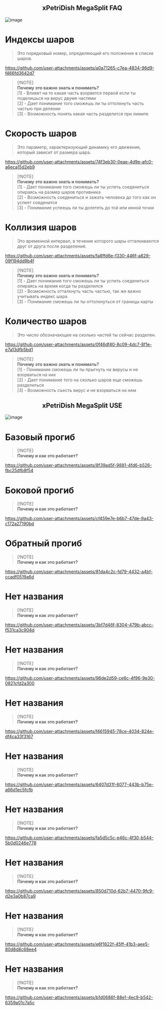 <p align="center">
 <h2 align="center">xPetriDish MegaSplit FAQ</h2>
</p>

![image](https://github.com/user-attachments/assets/befd0516-c086-487f-a8df-fe72cdff3f75)

# Индексы шаров
> Это порядковый номер, определяющий его положение в списке шаров.

https://github.com/user-attachments/assets/a0a71265-c7ea-4834-96d9-f466fd3642d7

> [!NOTE]\
> **Почему это важно знать и понимать?** \
> [1] - Влияет на то какая часть взорвется первой если ты поделишься на вирус двумя частями \
> [2] - Дает понимание того сможешь ли ты оттолкнуть часть частью при делении \
> [3] - Возможность понять какая часть разделится при лимите

# Скорость шаров
> Это параметр, характеризующий динамику его движения, который зависит от размера шара.

https://github.com/user-attachments/assets/74f3eb30-0eae-4d9e-afc0-a6eca15d2eb9

> [!NOTE]\
> **Почему это важно знать и понимать?** \
> [1] - Дает понимание того сможешь ли ты успеть соедениться опираясь на размер шаров противника \
> [2] - Возможность соедениться и зажать человека до того как он успеет соеденится \
> [3] - Понимание успеешь ли ты долететь до той или инной точки

# Коллизия шаров
> Это временной интервал, в течение которого шары отталкиваются друг от друга после разделения.

https://github.com/user-attachments/assets/fa8ffd6e-f330-446f-a829-09f194dd9b4f

> [!NOTE]\
> **Почему это важно знать и понимать?** \
> [1] - Дает понимание того сможешь ли ты успеть соедениться опираясь на время когда ты разделился \
> [2] - Возможность отталкнуть часть частью, так же важно учитывать индекс шара \
> [3] - Понимание сможешь ли ты оттолкнуться от границы карты


# Количество шаров
> Это число обозначающее на сколько частей ты сейчас разделен.

https://github.com/user-attachments/assets/0f46df40-8c09-4dc7-8f1e-e7a13dfb5bd1

> [!NOTE]\
> **Почему это важно знать и понимать?** \
> [1] - Понимание сможешь ли ты прыгнуть на вирусы и не взорваться на них \
> [2] - Дает понимание того на сколько шаров еще сможешь разделиться \
> [3] - Возможность съесть вирус и не взорваться на нем 

<p align="center">
 <h2 align="center">xPetriDish MegaSplit USE</h2>
</p>

![image](https://github.com/user-attachments/assets/f83642ca-7d3f-4e25-a8f0-ce33651deb9e)

# Базовый прогиб

> [!NOTE]\
> **Почему и как это работает?**
> 

https://github.com/user-attachments/assets/8f39ad5f-9881-4fd6-b526-fbc25dfb8f54

# Боковой прогиб

> [!NOTE]\
> **Почему и как это работает?**
> 

https://github.com/user-attachments/assets/cf459e7e-b6b7-47de-9a43-c172a27190bd

# Обратный прогиб

> [!NOTE]\
> **Почему и как это работает?**
> 

https://github.com/user-attachments/assets/81da4c2c-fd79-4432-a4bf-ccadf0519a6d

# Нет названия

> [!NOTE]\
> **Почему и как это работает?**
> 

https://github.com/user-attachments/assets/3bf7d46f-8304-479b-abcc-f531ca3c904d

# Нет названия

> [!NOTE]\
> **Почему и как это работает?**
> 

https://github.com/user-attachments/assets/98de2d59-ce6c-4f96-9e30-0821cfd2a300

# Нет названия

> [!NOTE]\
> **Почему и как это работает?**
>

https://github.com/user-attachments/assets/f4615945-78ce-4034-824e-df4ca33f3167

# Нет названия

> [!NOTE]\
> **Почему и как это работает?**

https://github.com/user-attachments/assets/6407d31f-6077-443b-b75e-a66d1ec5fcfb

# Нет названия

> [!NOTE]\
> **Почему и как это работает?**

https://github.com/user-attachments/assets/fa5d5c5c-e46c-4f30-b544-5b0d0246e778

# Нет названия

> [!NOTE]\
> **Почему и как это работает?**

https://github.com/user-attachments/assets/850d710d-62b7-4470-9fc9-d2e3a0b87ca9

# Нет названия

> [!NOTE]\
> **Почему и как это работает?**

https://github.com/user-attachments/assets/e6f1622f-45ff-41b3-aee5-80d8d8c68ee4

# Нет названия

> [!NOTE]\
> **Почему и как это работает?**

https://github.com/user-attachments/assets/b1d0686f-88e1-4ec9-b542-6359a01c7a5c


